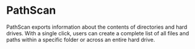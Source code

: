 # PathScan
PathScan exports information about the contents of directories and hard drives. With a single click, users can create a complete list of all files and paths within a specific folder or across an entire hard drive.
